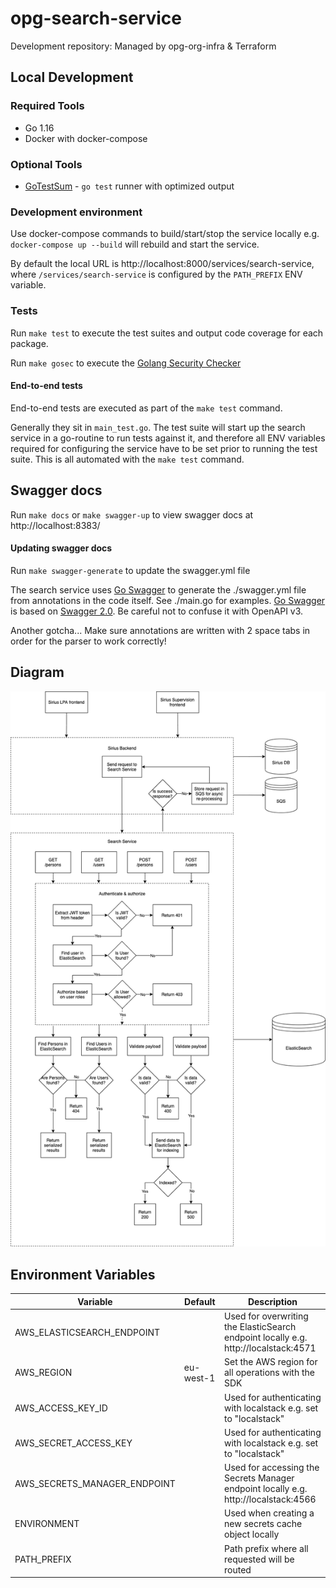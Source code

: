 # opg-search-service
Development repository: Managed by opg-org-infra &amp; Terraform

## Local Development

### Required Tools

- Go 1.16
- Docker with docker-compose

### Optional Tools

- [GoTestSum](https://github.com/gotestyourself/gotestsum) - `go test` runner with optimized output

### Development environment

Use docker-compose commands to build/start/stop the service locally e.g. `docker-compose up --build` will rebuild and start the service.

By default the local URL is http://localhost:8000/services/search-service, where `/services/search-service` is configured by the `PATH_PREFIX` ENV variable.

### Tests

Run `make test` to execute the test suites and output code coverage for each package.

Run `make gosec` to execute the [Golang Security Checker](https://github.com/securego/gosec)

#### End-to-end tests

End-to-end tests are executed as part of the `make test` command.

Generally they sit in `main_test.go`. The test suite will start up the search service in a go-routine to run tests against it, and therefore all ENV variables required for configuring the service have to be set prior to running the test suite. This is all automated with the `make test` command.

## Swagger docs

Run `make docs` or `make swagger-up` to view swagger docs at http://localhost:8383/

#### Updating swagger docs

Run `make swagger-generate` to update the swagger.yml file

The search service uses [Go Swagger](https://goswagger.io/) to generate the ./swagger.yml file from annotations in the code itself. See ./main.go for examples. [Go Swagger](https://goswagger.io/) is based on [Swagger 2.0](https://swagger.io/docs/specification/2-0/basic-structure/). Be careful not to confuse it with OpenAPI v3.

Another gotcha... Make sure annotations are written with 2 space tabs in order for the parser to work correctly!

## Diagram

![Search Service Diagram](search_service_diagram.png)

## Environment Variables

| Variable                      | Default                           |  Description   |
| ----------------------------- | --------------------------------- | -------------- |
| AWS_ELASTICSEARCH_ENDPOINT    |                                   | Used for overwriting the ElasticSearch endpoint locally e.g. http://localstack:4571 |
| AWS_REGION                    | eu-west-1                         | Set the AWS region for all operations with the SDK                                  |
| AWS_ACCESS_KEY_ID             |                                   | Used for authenticating with localstack e.g. set to "localstack"                    |
| AWS_SECRET_ACCESS_KEY         |                                   | Used for authenticating with localstack e.g. set to "localstack"                    |
| AWS_SECRETS_MANAGER_ENDPOINT  |                                   | Used for accessing the Secrets Manager endpoint locally e.g. http://localstack:4566 |
| ENVIRONMENT                   |                                   | Used when creating a new secrets cache object locally                               |
| PATH_PREFIX                   |                                   | Path prefix where all requested will be routed                                      |
